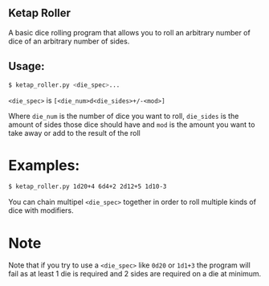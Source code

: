 ## Ketap Roller

A basic dice rolling program that allows you to roll an arbitrary
number of dice of an arbitrary number of sides.

## Usage:
```sh
$ ketap_roller.py <die_spec>...
```

``<die_spec>`` is ``[<die_num>d<die_sides>+/-<mod>]``

Where ``die_num`` is the number of dice you want to roll,
``die_sides`` is the amount of sides those dice should have
and ``mod`` is the amount you want to take away or add to the result of the roll

# Examples:
```sh
$ ketap_roller.py 1d20+4 6d4+2 2d12+5 1d10-3
```

You can chain multipel ``<die_spec>`` together in order to roll multiple kinds of dice with modifiers.

# Note

Note that if you try to use a ``<die_spec>`` like ``0d20`` or ``1d1+3`` the program will fail as
at least 1 die is required and 2 sides are required on a die at minimum.
